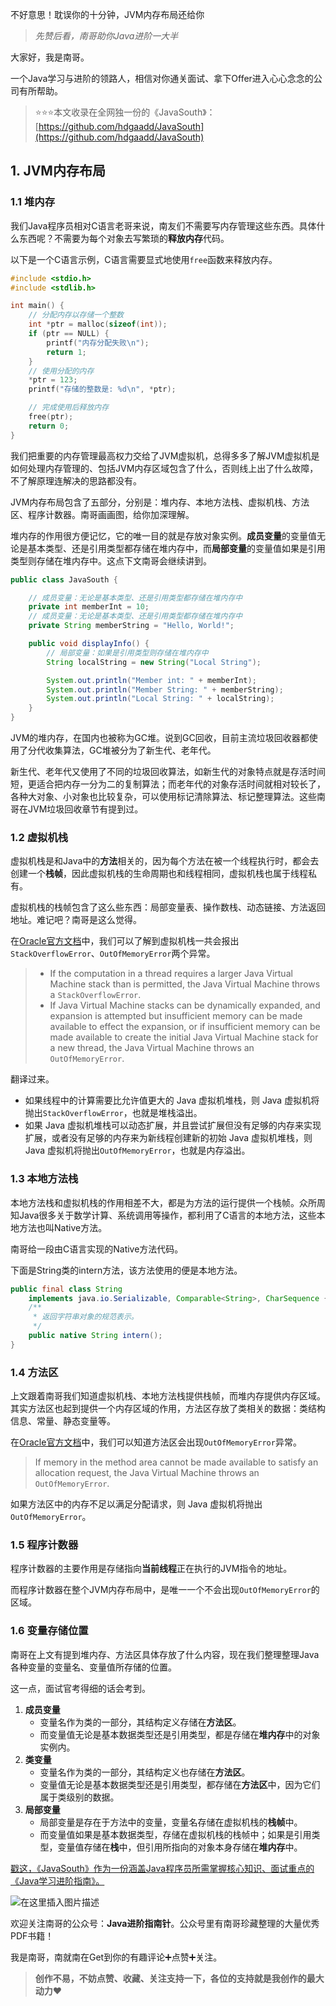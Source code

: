 不好意思！耽误你的十分钟，JVM内存布局还给你



> *先赞后看，南哥助你Java进阶一大半*



大家好，我是南哥。

一个Java学习与进阶的领路人，相信对你通关面试、拿下Offer进入心心念念的公司有所帮助。

> ⭐⭐⭐本文收录在全网独一份的《JavaSouth》：[https://github.com/hdgaadd/JavaSouth](https://github.com/hdgaadd/JavaSouth)



## 1. JVM内存布局

### 1.1 堆内存

我们Java程序员相对C语言老哥来说，南友们不需要写内存管理这些东西。具体什么东西呢？不需要为每个对象去写繁琐的**释放内存**代码。

以下是一个C语言示例，C语言需要显式地使用`free`函数来释放内存。

```c
#include <stdio.h>
#include <stdlib.h>

int main() {
    // 分配内存以存储一个整数
    int *ptr = malloc(sizeof(int));
    if (ptr == NULL) {
        printf("内存分配失败\n");
        return 1;
    }
    // 使用分配的内存
    *ptr = 123;
    printf("存储的整数是: %d\n", *ptr);

    // 完成使用后释放内存
    free(ptr);
    return 0;
}
```

我们把重要的内存管理最高权力交给了JVM虚拟机，总得多多了解JVM虚拟机是如何处理内存管理的、包括JVM内存区域包含了什么，否则线上出了什么故障，不了解原理连解决的思路都没有。

JVM内存布局包含了五部分，分别是：堆内存、本地方法栈、虚拟机栈、方法区、程序计数器。南哥画画图，给你加深理解。



堆内存的作用很方便记忆，它的唯一目的就是存放对象实例。**成员变量**的变量值无论是基本类型、还是引用类型都存储在堆内存中，而**局部变量**的变量值如果是引用类型则存储在堆内存中。这点下文南哥会继续讲到。

```java
public class JavaSouth {

    // 成员变量：无论是基本类型、还是引用类型都存储在堆内存中
    private int memberInt = 10;
    // 成员变量：无论是基本类型、还是引用类型都存储在堆内存中
    private String memberString = "Hello, World!";

    public void displayInfo() {
        // 局部变量：如果是引用类型则存储在堆内存中
        String localString = new String("Local String");

        System.out.println("Member int: " + memberInt);
        System.out.println("Member String: " + memberString);
        System.out.println("Local String: " + localString);
    }
}
```

JVM的堆内存，在国内也被称为GC堆。说到GC回收，目前主流垃圾回收器都使用了分代收集算法，GC堆被分为了新生代、老年代。

新生代、老年代又使用了不同的垃圾回收算法，如新生代的对象特点就是存活时间短，更适合把内存一分为二的复制算法；而老年代的对象存活时间就相对较长了，各种大对象、小对象也比较复杂，可以使用标记清除算法、标记整理算法。这些南哥在JVM垃圾回收章节有提到过。





### 1.2 虚拟机栈

虚拟机栈是和Java中的**方法**相关的，因为每个方法在被一个线程执行时，都会去创建一个**栈帧**，因此虚拟机栈的生命周期也和线程相同，虚拟机栈也属于线程私有。

虚拟机栈的栈帧包含了这么些东西：局部变量表、操作数栈、动态链接、方法返回地址。难记吧？南哥是这么觉得。

在[Oracle官方文档](https://docs.oracle.com/javase/specs/jvms/se8/html/jvms-2.html#jvms-2.6)中，我们可以了解到虚拟机栈一共会报出`StackOverflowError`、`OutOfMemoryError`两个异常。

> - If the computation in a thread requires a larger Java Virtual Machine stack than is permitted, the Java Virtual Machine throws a `StackOverflowError`.
> - If Java Virtual Machine stacks can be dynamically expanded, and expansion is attempted but insufficient memory can be made available to effect the expansion, or if insufficient memory can be made available to create the initial Java Virtual Machine stack for a new thread, the Java Virtual Machine throws an `OutOfMemoryError`.

翻译过来。

- 如果线程中的计算需要比允许值更大的 Java 虚拟机堆栈，则 Java 虚拟机将抛出`StackOverflowError`，也就是堆栈溢出。
- 如果 Java 虚拟机堆栈可以动态扩展，并且尝试扩展但没有足够的内存来实现扩展，或者没有足够的内存来为新线程创建新的初始 Java 虚拟机堆栈，则 Java 虚拟机将抛出`OutOfMemoryError`，也就是内存溢出。

### 1.3 本地方法栈

本地方法栈和虚拟机栈的作用相差不大，都是为方法的运行提供一个栈帧。众所周知Java很多关于数学计算、系统调用等操作，都利用了C语言的本地方法，这些本地方法也叫Native方法。

南哥给一段由C语言实现的Native方法代码。

下面是String类的intern方法，该方法使用的便是本地方法。

```java
public final class String
    implements java.io.Serializable, Comparable<String>, CharSequence {
    /**
     * 返回字符串对象的规范表示。
     */
    public native String intern();
}
```



### 1.4 方法区

上文跟着南哥我们知道虚拟机栈、本地方法栈提供栈帧，而堆内存提供内存区域。其实方法区也起到提供一个内存区域的作用，方法区存放了类相关的数据：类结构信息、常量、静态变量等。

在[Oracle官方文档](https://docs.oracle.com/javase/specs/jvms/se8/html/jvms-2.html#jvms-2.6)中，我们可以知道方法区会出现`OutOfMemoryError`异常。

> If memory in the method area cannot be made available to satisfy an allocation request, the Java Virtual Machine throws an `OutOfMemoryError`.

如果方法区中的内存不足以满足分配请求，则 Java 虚拟机将抛出`OutOfMemoryError`。

### 1.5 程序计数器

程序计数器的主要作用是存储指向**当前线程**正在执行的JVM指令的地址。

而程序计数器在整个JVM内存布局中，是唯一一个不会出现`OutOfMemoryError`的区域。



### 1.6 变量存储位置

南哥在上文有提到堆内存、方法区具体存放了什么内容，现在我们整理整理Java各种变量的变量名、变量值所存储的位置。

这一点，面试官考得细的话会考到。

1. **成员变量**
   - 变量名作为类的一部分，其结构定义存储在**方法区**。
   - 而变量值无论是基本数据类型还是引用类型，都是存储在**堆内存**中的对象实例内。
2. **类变量**
   - 变量名作为类的一部分，其结构定义也存储在**方法区**。
   - 变量值无论是基本数据类型还是引用类型，都存储在**方法区**中，因为它们属于类级别的数据。
3. **局部变量**
   - 局部变量是存在于方法中的变量，变量名存储在虚拟机栈的**栈帧**中。
   - 而变量值如果是基本数据类型，存储在虚拟机栈的栈帧中；如果是引用类型，变量值存储在**栈**中，但引用所指向的对象本身存储在**堆内存**中。

[戳这，《JavaSouth》作为一份涵盖Java程序员所需掌握核心知识、面试重点的《Java学习进阶指南》。](https://github.com/hdgaadd/JavaSouth)

![在这里插入图片描述](https://i-blog.csdnimg.cn/direct/d21d868a4c5c4f3192d2ce68eab171ff.png#pic_center)

欢迎关注南哥的公众号：**Java进阶指南针**。公众号里有南哥珍藏整理的大量优秀PDF书籍！

我是南哥，南就南在Get到你的有趣评论➕点赞➕关注。

> **创作不易，不妨点赞、收藏、关注支持一下，各位的支持就是我创作的最大动力**❤️
